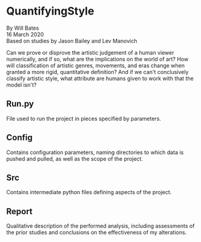 # QuantifyingStyle
By Will Bates\
16 March 2020\
Based on studies by Jason Bailey and Lev Manovich

Can we prove or disprove the artistic judgement of a human viewer numerically, and if so, what are the implications on the world of art? How will classification of artistic genres, movements, and eras change when granted a more rigid, quantitative definition? And if we can't conclusively classify artistic style, what attribute are humans given to work with that the model isn't?

## Run.py
File used to run the project in pieces specified by parameters.

## Config
Contains configuration parameters, naming directories to which data is pushed and pulled, as well as the scope of the project.

## Src
Contains intermediate python files defining aspects of the project.

## Report
Qualitative description of the performed analysis, including assessments of the prior studies and conclusions on the effectiveness of my alterations.
